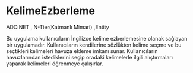 # KelimeEzberleme
ADO.NET , N-Tier(Katmanlı Mimari) ,Entity


Bu uygulama kullanıcıların İngilizce kelime ezberlemesine olanak sağlayan bir uygulamadır.
Kullanıcıların kendilerine sözlükten kelime seçme ve bu seçtikleri kelimeleri havuza ekleme imkanı
sunar. Kullanıcıların havuzlarından istediklerini seçip oradaki kelimelerle ilgili alıştırmaları yaparak
kelimeleri öğrenmeye çalışırlar.
